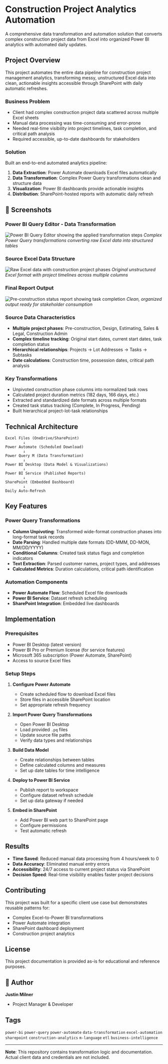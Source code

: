 # Construction Project Analytics Automation

A comprehensive data transformation and automation solution that converts complex construction project data from Excel into organized Power BI analytics with automated daily updates.

## Project Overview

This project automates the entire data pipeline for construction project management analytics, transforming messy, unstructured Excel data into clean, actionable insights accessible through SharePoint with daily automatic refreshes.

### Business Problem
- Client had complex construction project data scattered across multiple Excel sheets
- Manual data processing was time-consuming and error-prone
- Needed real-time visibility into project timelines, task completion, and critical path analysis
- Required accessible, up-to-date dashboards for stakeholders

### Solution
Built an end-to-end automated analytics pipeline:
1. **Data Extraction**: Power Automate downloads Excel files automatically
2. **Data Transformation**: Complex Power Query transformations clean and structure data
3. **Visualization**: Power BI dashboards provide actionable insights
4. **Distribution**: SharePoint-hosted reports with automatic daily refresh

## 📸 Screenshots

### Power BI Query Editor - Data Transformation
![Power BI Query Editor showing the applied transformation steps](image1.png)
*Complex Power Query transformations converting raw Excel data into structured tables*

### Source Excel Data Structure
![Raw Excel data with construction project phases](image3.png)
*Original unstructured Excel format with project timelines across multiple columns*

### Final Report Output
![Pre-construction status report showing task completion](image2.png)
*Clean, organized output ready for stakeholder consumption*

### Source Data Characteristics
- **Multiple project phases**: Pre-construction, Design, Estimating, Sales & Legal, Construction Admin
- **Complex timeline tracking**: Original start dates, current start dates, task completion status
- **Hierarchical relationships**: Projects → Lot Addresses → Tasks → Subtasks
- **Date calculations**: Construction time, possession dates, critical path analysis

### Key Transformations
- Unpivoted construction phase columns into normalized task rows
- Calculated project duration metrics (182 days, 166 days, etc.)
- Extracted and standardized date formats across multiple formats
- Created task status tracking (Complete, In Progress, Pending)
- Built hierarchical project-lot-task relationships

## Technical Architecture

```
Excel Files (OneDrive/SharePoint)
        ↓
Power Automate (Scheduled Download)
        ↓
Power Query M (Data Transformation)
        ↓
Power BI Desktop (Data Model & Visualizations)
        ↓
Power BI Service (Published Reports)
        ↓
SharePoint (Embedded Dashboard)
        ↓
Daily Auto-Refresh
```

## Key Features

### Power Query Transformations
- **Column Unpivoting**: Transformed wide-format construction phases into long-format task records
- **Date Parsing**: Handled multiple date formats (DD-MMM, DD-MON, MM/DD/YYYY)
- **Conditional Columns**: Created task status flags and completion indicators
- **Text Extraction**: Parsed customer names, project types, and addresses
- **Calculated Metrics**: Duration calculations, critical path identification

### Automation Components
- **Power Automate Flow**: Scheduled Excel file downloads
- **Power BI Service**: Dataset refresh scheduling
- **SharePoint Integration**: Embedded live dashboards

## Implementation

### Prerequisites
- Power BI Desktop (latest version)
- Power BI Pro or Premium license (for service features)
- Microsoft 365 subscription (Power Automate, SharePoint)
- Access to source Excel files

### Setup Steps

1. **Configure Power Automate**
   - Create scheduled flow to download Excel files
   - Store files in accessible SharePoint location
   - Set appropriate refresh frequency

2. **Import Power Query Transformations**
   - Open Power BI Desktop
   - Load provided `.pq` files
   - Update source file paths
   - Verify data types and relationships

3. **Build Data Model**
   - Create relationships between tables
   - Define calculated columns and measures
   - Set up date tables for time intelligence

4. **Deploy to Power BI Service**
   - Publish report to workspace
   - Configure dataset refresh schedule
   - Set up data gateway if needed

5. **Embed in SharePoint**
   - Add Power BI web part to SharePoint page
   - Configure permissions
   - Test automatic refresh


## Results

- **Time Saved**: Reduced manual data processing from 4 hours/week to 0
- **Data Accuracy**: Eliminated manual entry errors
- **Accessibility**: 24/7 access to current project status via SharePoint
- **Decision Speed**: Real-time visibility enables faster project decisions

## Contributing

This project was built for a specific client use case but demonstrates reusable patterns for:
- Complex Excel-to-Power BI transformations
- Power Automate integration
- SharePoint dashboard deployment
- Construction project analytics

## License

This project documentation is provided as-is for educational and reference purposes.

## 👤 Author

**Justin Milner**
- Project Manager & Developer

## Tags

`power-bi` `power-query` `power-automate` `data-transformation` `excel-automation` `sharepoint` `construction-analytics` `m-language` `etl` `business-intelligence`

---

**Note**: This repository contains transformation logic and documentation. Actual client data and credentials are not included.
